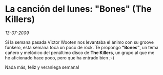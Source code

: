 La canción del lunes: "Bones" (The Killers)
===========================================

_13-07-2009_

Si la semana pasada Victor Wooten nos levantaba el ánimo con su groove funkero, esta semana toca un poco de rock. Te propongo **"Bones"**, un tema cañero  y melódico del penúltimo disco de **The Killers**, un grupo al que me he aficionado hace poco, pero que ha entrado bien ;-)

Nada más, feliz y veraniega semana!

<object width="425" height="344"><param name="movie" value="http://www.youtube.com/v/9CL1TCyinEk&hl=es&fs=1&"></param><param name="allowFullScreen" value="true"></param><param name="allowscriptaccess" value="always"></param><embed src="http://www.youtube.com/v/9CL1TCyinEk&hl=es&fs=1&" type="application/x-shockwave-flash" allowscriptaccess="always" allowfullscreen="true" width="425" height="344"></embed></object>